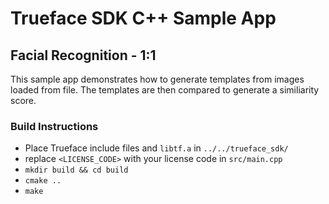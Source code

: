 # Trueface SDK C++ Sample App
## Facial Recognition - 1:1
This sample app demonstrates how to generate templates from images loaded from file.
The templates are then compared to generate a similiarity score.

### Build Instructions
* Place Trueface include files and `libtf.a` in `../../trueface_sdk/`
* replace `<LICENSE_CODE>` with your license code in `src/main.cpp`
* `mkdir build && cd build`
* `cmake ..`
* `make`